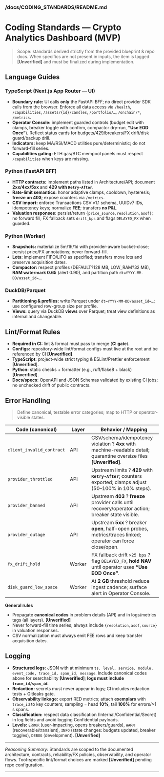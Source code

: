 ﻿### /docs/CODING\_STANDARDS/README.md

# Coding Standards — Crypto Analytics Dashboard (MVP)

> Scope: standards derived strictly from the provided blueprint & repo docs. When specifics are not present in inputs, the item is tagged **\[Unverified]** and must be finalized during implementation.

## Language Guides

### TypeScript (Next.js App Router — UI)

* **Boundary rule:** UI calls **only** the FastAPI BFF; no direct provider SDK calls from the browser. Enforce all data access via `/health`, `/capabilities`, `/assets/{id}/candles`, `/portfolio/…`, `/onchain/*`, `/metrics`. &#x20;
* **Operator Console:** implement guarded controls (budget edit with clamps, breaker toggle with confirm, compactor dry-run, **“Use EOD Once”**). Reflect status cards for budgets/429/breakers/FX drift/disk guard/backup drill.&#x20;
* **Indicators:** keep MA/RSI/MACD utilities pure/deterministic; do not forward-fill series.&#x20;
* **Capabilities gating:** ETH gas/BTC mempool panels must respect `/capabilities` when keys are missing.&#x20;

### Python (FastAPI BFF)

* **HTTP contracts:** implement paths listed in Architecture/API; document **2xx/4xx/5xx** and **429 with `Retry-After`**.&#x20;
* **Rate-limit semantics:** honor adaptive clamps, cooldown, hysteresis; **freeze on 403**; expose counters via `/metrics`.&#x20;
* **CSV import:** enforce Transactions CSV v1.1 schema, UUIDv7 IDs, idempotency keys; normalize **FEE**; transfers **no P\&L**. &#x20;
* **Valuation responses:** persist/return `{price_source,resolution,asof}`; no forward fill; FX fallback sets `drift_bps` and flags `DELAYED_FX` when guarded.&#x20;

### Python (Worker)

* **Snapshots:** materialize 5m/1h/1d with provider-aware bucket-close; persist price/FX annotations; never forward-fill.&#x20;
* **Lots:** implement FIFO/LIFO as specified; transfers move lots and preserve acquisition dates.&#x20;
* **Compactor:** respect profiles (DEFAULT?128 MB, LOW\_RAM?32 MB), **RAM watermark 0.65** (alert 0.90), and partition path `dt=YYYY-MM-DD/asset_id=…`.&#x20;

### DuckDB/Parquet

* **Partitioning & profiles:** write Parquet under `dt=YYYY-MM-DD/asset_id=…`; use configured row-group size per profile.&#x20;
* **Views:** query via DuckDB **views** over Parquet; treat view definitions as internal and changeable.&#x20;

## Lint/Format Rules

* **Required in CI:** lint & format must pass to merge (**CI gate**).&#x20;
* **Configs:** repository-wide lint/format configs must live at the root and be referenced by CI **\[Unverified]**.
* **TypeScript:** project-wide strict typing & ESLint/Prettier enforcement **\[Unverified]**.
* **Python:** static checks + formatter (e.g., ruff/flake8 + black) **\[Unverified]**.
* **Docs/specs:** OpenAPI and JSON Schemas validated by existing CI jobs; no unchecked drift of public contracts.&#x20;

## Error Handling

> Define canonical, testable error categories; map to HTTP or operator-visible states.

| Code (canonical)          | Layer  | Behavior / Mapping                                                                                                      |
| ------------------------- | ------ | ----------------------------------------------------------------------------------------------------------------------- |
| `client_invalid_contract` | API    | CSV/schema/idempotency violation ? **4xx** with machine-readable detail; quarantine oversize files **\[Unverified]**.   |
| `provider_throttled`      | API    | Upstream limits ? **429** with **`Retry-After`**; counters exported; clamps adjust (50–100% in 10% steps).              |
| `provider_banned`         | API    | Upstream **403** ? **freeze** provider calls until recovery/operator action; breaker state visible.                     |
| `provider_outage`         | API    | Upstream **5xx** ? breaker **open**, half-open probes, metrics/traces linked; operator can force close/open.            |
| `fx_drift_hold`           | Worker | FX fallback drift `>25 bps` ? flag `DELAYED_FX`, **hold NAV** until operator uses **“Use EOD Once”**.                   |
| `disk_guard_low_space`    | Worker | At **2 GB** threshold reduce ingest cadence; surface alert in Operator Console.                                         |

**General rules**

* Propagate **canonical codes** in problem details (API) and in logs/metrics tags (all layers). **\[Unverified]**
* Never forward-fill time series; always include `{resolution,asof,source}` in valuation responses.&#x20;
* CSV normalization must always emit FEE rows and keep transfer acquisition dates.&#x20;

## Logging

* **Structured logs:** JSON with at minimum `ts, level, service, module, event_code, trace_id, span_id, message`. Include canonical codes above for searchability **\[Unverified]**; **logs must include `trace_id/span_id`**. &#x20;
* **Redaction:** secrets must never appear in logs; CI includes redaction tests + Gitleaks gate.&#x20;
* **Observability linkage:** export RED metrics; attach **exemplars** with `trace_id` to key counters; sampling = head **10%**, tail **100%** for errors/>1 s spans.&#x20;
* **Classification:** respect data classification (Internal/Confidential/Secret) in log fields and avoid logging Confidential payloads.&#x20;
* **Levels:** `ERROR` (user-impacting, opens breakers/guards), `WARN` (recoverable/transient), `INFO` (state changes: budgets updated, breaker toggles), `DEBUG` (development). **\[Unverified]**

---

*Reasoning Summary:* Standards are scoped to the documented architecture, contracts, reliability/FX policies, observability, and operator flows. Tool-specific lint/format choices are marked **\[Unverified]** pending repo configuration.

---
